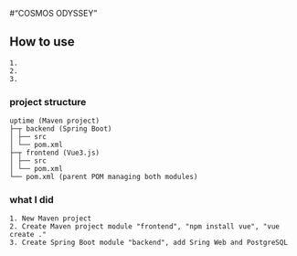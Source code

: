 #“COSMOS ODYSSEY”

## How to use
```
1. 
2.
3.
```

### project structure
```
uptime (Maven project)
├─┬ backend (Spring Boot)
│ ├── src
│ └── pom.xml
├─┬ frontend (Vue3.js)
│ ├── src
│ └── pom.xml
└── pom.xml (parent POM managing both modules)
```

### what I did
```
1. New Maven project
2. Create Maven project module "frontend", "npm install vue", "vue create ."
3. Create Spring Boot module "backend", add Sring Web and PostgreSQL
```